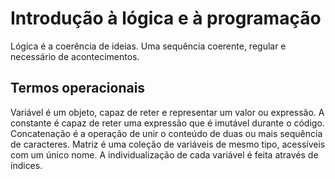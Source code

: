 # Introdução à lógica e à programação
Lógica é a coerência de ideias.
Uma sequência coerente, regular e necessário de acontecimentos.

## Termos operacionais
Variável é um objeto, capaz de reter e representar um valor ou expressão.
A constante é capaz de reter uma expressão que é imutável durante o código.
Concatenação é a operação de unir o conteúdo de duas ou mais sequência de caracteres.
Matriz é uma coleção de variáveis de mesmo tipo, acessíveis com um único nome.
A individualização de cada variável é feita através de índices.